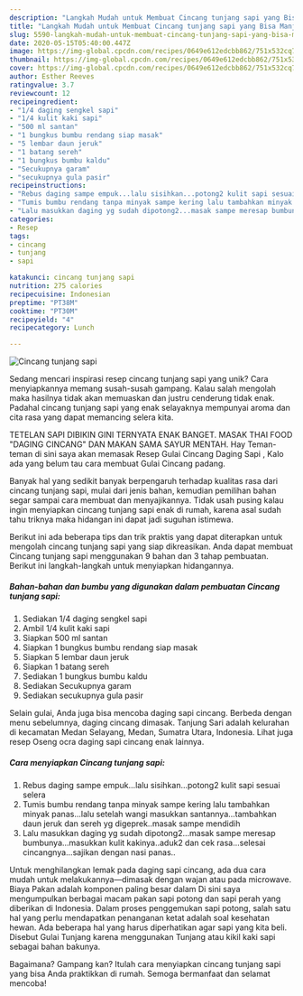 ```yaml
---
description: "Langkah Mudah untuk Membuat Cincang tunjang sapi yang Bisa Manjain Lidah"
title: "Langkah Mudah untuk Membuat Cincang tunjang sapi yang Bisa Manjain Lidah"
slug: 5590-langkah-mudah-untuk-membuat-cincang-tunjang-sapi-yang-bisa-manjain-lidah
date: 2020-05-15T05:40:00.447Z
image: https://img-global.cpcdn.com/recipes/0649e612edcbb862/751x532cq70/cincang-tunjang-sapi-foto-resep-utama.jpg
thumbnail: https://img-global.cpcdn.com/recipes/0649e612edcbb862/751x532cq70/cincang-tunjang-sapi-foto-resep-utama.jpg
cover: https://img-global.cpcdn.com/recipes/0649e612edcbb862/751x532cq70/cincang-tunjang-sapi-foto-resep-utama.jpg
author: Esther Reeves
ratingvalue: 3.7
reviewcount: 12
recipeingredient:
- "1/4 daging sengkel sapi"
- "1/4 kulit kaki sapi"
- "500 ml santan"
- "1 bungkus bumbu rendang siap masak"
- "5 lembar daun jeruk"
- "1 batang sereh"
- "1 bungkus bumbu kaldu"
- "Secukupnya garam"
- "secukupnya gula pasir"
recipeinstructions:
- "Rebus daging sampe empuk...lalu sisihkan...potong2 kulit sapi sesuai selera"
- "Tumis bumbu rendang tanpa minyak sampe kering lalu tambahkan minyak panas...lalu setelah wangi masukkan santannya...tambahkan daun jeruk dan sereh yg digeprek..masak sampe mendidih"
- "Lalu masukkan daging yg sudah dipotong2...masak sampe meresap bumbunya...masukkan kulit kakinya..aduk2 dan cek rasa...selesai cincangnya...sajikan dengan nasi panas.."
categories:
- Resep
tags:
- cincang
- tunjang
- sapi

katakunci: cincang tunjang sapi 
nutrition: 275 calories
recipecuisine: Indonesian
preptime: "PT38M"
cooktime: "PT30M"
recipeyield: "4"
recipecategory: Lunch

---
```



![Cincang tunjang sapi](https://img-global.cpcdn.com/recipes/0649e612edcbb862/751x532cq70/cincang-tunjang-sapi-foto-resep-utama.jpg)

Sedang mencari inspirasi resep cincang tunjang sapi yang unik? Cara menyiapkannya memang susah-susah gampang. Kalau salah mengolah maka hasilnya tidak akan memuaskan dan justru cenderung tidak enak. Padahal cincang tunjang sapi yang enak selayaknya mempunyai aroma dan cita rasa yang dapat memancing selera kita.

TETELAN SAPI DIBIKIN GINI TERNYATA ENAK BANGET. MASAK THAI FOOD &#34;DAGING CINCANG&#34; DAN MAKAN SAMA SAYUR MENTAH. Hay Teman-teman di sini saya akan memasak Resep Gulai Cincang Daging Sapi , Kalo ada yang belum tau cara membuat Gulai Cincang padang.

Banyak hal yang sedikit banyak berpengaruh terhadap kualitas rasa dari cincang tunjang sapi, mulai dari jenis bahan, kemudian pemilihan bahan segar sampai cara membuat dan menyajikannya. Tidak usah pusing kalau ingin menyiapkan cincang tunjang sapi enak di rumah, karena asal sudah tahu triknya maka hidangan ini dapat jadi suguhan istimewa.


Berikut ini ada beberapa tips dan trik praktis yang dapat diterapkan untuk mengolah cincang tunjang sapi yang siap dikreasikan. Anda dapat membuat Cincang tunjang sapi menggunakan 9 bahan dan 3 tahap pembuatan. Berikut ini langkah-langkah untuk menyiapkan hidangannya.

<!--inarticleads1-->

##### Bahan-bahan dan bumbu yang digunakan dalam pembuatan Cincang tunjang sapi:

1. Sediakan 1/4 daging sengkel sapi
1. Ambil 1/4 kulit kaki sapi
1. Siapkan 500 ml santan
1. Siapkan 1 bungkus bumbu rendang siap masak
1. Siapkan 5 lembar daun jeruk
1. Siapkan 1 batang sereh
1. Sediakan 1 bungkus bumbu kaldu
1. Sediakan Secukupnya garam
1. Sediakan secukupnya gula pasir


Selain gulai, Anda juga bisa mencoba daging sapi cincang. Berbeda dengan menu sebelumnya, daging cincang dimasak. Tanjung Sari adalah kelurahan di kecamatan Medan Selayang, Medan, Sumatra Utara, Indonesia. Lihat juga resep Oseng ocra daging sapi cincang enak lainnya. 

<!--inarticleads2-->

##### Cara menyiapkan Cincang tunjang sapi:

1. Rebus daging sampe empuk...lalu sisihkan...potong2 kulit sapi sesuai selera
1. Tumis bumbu rendang tanpa minyak sampe kering lalu tambahkan minyak panas...lalu setelah wangi masukkan santannya...tambahkan daun jeruk dan sereh yg digeprek..masak sampe mendidih
1. Lalu masukkan daging yg sudah dipotong2...masak sampe meresap bumbunya...masukkan kulit kakinya..aduk2 dan cek rasa...selesai cincangnya...sajikan dengan nasi panas..


Untuk menghilangkan lemak pada daging sapi cincang, ada dua cara mudah untuk melakukannya—dimasak dengan wajan atau pada microwave. Biaya Pakan adalah komponen paling besar dalam Di sini saya mengumpulkan berbagai macam pakan sapi potong dan sapi perah yang diberikan di Indonesia. Dalam proses penggemukan sapi potong, salah satu hal yang perlu mendapatkan penanganan ketat adalah soal kesehatan hewan. Ada beberapa hal yang harus diperhatikan agar sapi yang kita beli. Disebut Gulai Tunjang karena menggunakan Tunjang atau kikil kaki sapi sebagai bahan bakunya. 

Bagaimana? Gampang kan? Itulah cara menyiapkan cincang tunjang sapi yang bisa Anda praktikkan di rumah. Semoga bermanfaat dan selamat mencoba!
